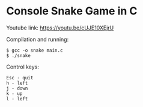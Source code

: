 
# Console Snake Game in C

Youtube link: https://youtu.be/cUJE10XEjrU

Compilation and running:
```
$ gcc -o snake main.c
$ ./snake
```

Control keys:
```
Esc - quit
h - left
j - down
k - up
l - left
```

